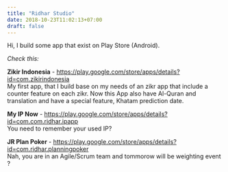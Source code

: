 ```yaml
---
title: "Ridhar Studio"
date: 2018-10-23T11:02:13+07:00
draft: false
---
```


Hi, I build some app that exist on Play Store (Android).

*Check this:*

**Zikir Indonesia**  - https://play.google.com/store/apps/details?id=com.zikirindonesia  
My first app, that I build base on my needs of an zikr app that include a counter feature on each zikr. Now this App also have Al-Quran and translation and have a special feature, Khatam prediction date.  
  
**My IP Now** - https://play.google.com/store/apps/details?id=com.com.ridhar.ipapp  
You need to remember your used IP?  

**JR Plan Poker** - https://play.google.com/store/apps/details?id=com.ridhar.planningpoker  
Nah, you are in an Agile/Scrum team and tommorow will be weighting event ?  

